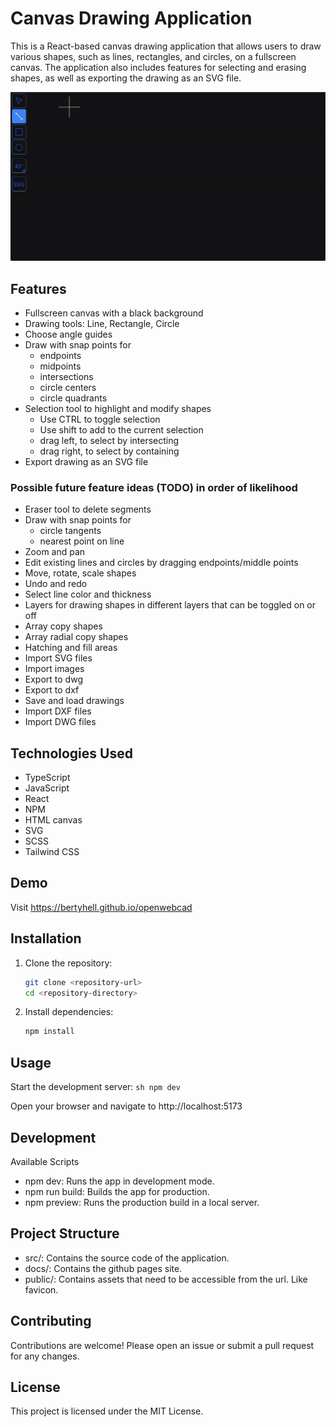 # Canvas Drawing Application

This is a React-based canvas drawing application that allows users to draw various shapes, such as lines, rectangles, and circles, on a fullscreen canvas. The application also includes features for selecting and erasing shapes, as well as exporting the drawing as an SVG file.

![demo.gif](readme%2Fdemo.gif)

## Features

- Fullscreen canvas with a black background
- Drawing tools: Line, Rectangle, Circle
- Choose angle guides
- Draw with snap points for
  - endpoints
  - midpoints
  - intersections
  - circle centers
  - circle quadrants
- Selection tool to highlight and modify shapes
  - Use CTRL to toggle selection
  - Use shift to add to the current selection
  - drag left, to select by intersecting
  - drag right, to select by containing
- Export drawing as an SVG file

### Possible future feature ideas (TODO) in order of likelihood
- Eraser tool to delete segments
- Draw with snap points for
  - circle tangents
  - nearest point on line
- Zoom and pan
- Edit existing lines and circles by dragging endpoints/middle points
- Move, rotate, scale shapes
- Undo and redo
- Select line color and thickness
- Layers for drawing shapes in different layers that can be toggled on or off
- Array copy shapes
- Array radial copy shapes
- Hatching and fill areas
- Import SVG files
- Import images
- Export to dwg
- Export to dxf
- Save and load drawings
- Import DXF files
- Import DWG files


## Technologies Used

- TypeScript
- JavaScript
- React
- NPM
- HTML canvas
- SVG
- SCSS
- Tailwind CSS


## Demo
Visit https://bertyhell.github.io/openwebcad


## Installation

1. Clone the repository:
   ```sh
   git clone <repository-url>
   cd <repository-directory>
    ```
   
2. Install dependencies:
   ```sh
   npm install
   ```

## Usage
Start the development server:
    ```sh
    npm dev
    ```

Open your browser and navigate to http://localhost:5173


## Development
Available Scripts
* npm dev: Runs the app in development mode.
* npm run build: Builds the app for production.
* npm preview: Runs the production build in a local server.


## Project Structure
* src/: Contains the source code of the application.
* docs/: Contains the github pages site.
* public/: Contains assets that need to be accessible from the url. Like favicon.


## Contributing
Contributions are welcome! Please open an issue or submit a pull request for any changes.  


## License
This project is licensed under the MIT License.
